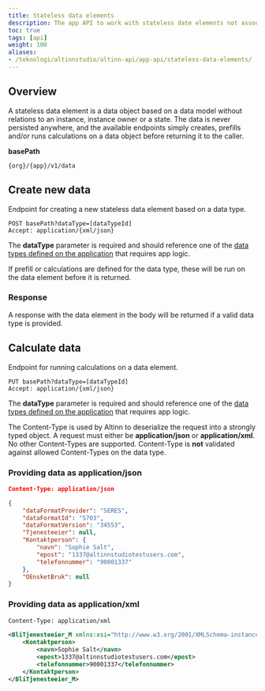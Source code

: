 ```yaml
---
title: Stateless data elements
description: The app API to work with stateless date elements not associated with an instance
toc: true
tags: [api]
weight: 100
aliases:
- /teknologi/altinnstudio/altinn-api/app-api/stateless-data-elements/
---
```


## Overview

A stateless data element is a data object based on a data model without relations to an instance, instance owner or a state.
The data is never persisted anywhere, and the available endpoints simply creates, prefills and/or runs calculations on a data object before 
returning it to the caller.

**basePath**
```http
{org}/{app}/v1/data
```

## Create new data 

Endpoint for creating a new stateless data element based on a data type.

```http
POST basePath?dataType=[dataTypeId]
Accept: application/{xml/json}
```

The **dataType** parameter is required and should reference one of the [data types defined on the application](/en/api/models/app-metadata/#datatype) that requires app logic.

If prefill or calculations are defined for the data type, these will be run on the data element before it is returned.

### Response 

A response with the data element in the body will be returned if a valid data type is provided.

## Calculate data

Endpoint for running calculations on a data element.

```http
PUT basePath?dataType=[dataTypeId]
Accept: application/{xml/json}
```

The **dataType** parameter is required and should reference one of the [data types defined on the application](/en/api/models/app-metadata/#datatype) that requires app logic.

The Content-Type is used by Altinn to deserialize the request into a strongly typed object. A request must either be **application/json** or **application/xml**.
No other Content-Types are supported. Content-Type is **not** validated against allowed Content-Types on the data type.

### Providing data as application/json

```json
Content-Type: application/json

{
    "dataFormatProvider": "SERES",
    "dataFormatId": "5703",
    "dataFormatVersion": "34553",
    "Tjenesteeier": null,
    "Kontaktperson": {
        "navn": "Sophie Salt",
        "epost": "1337@altinnstudiotestusers.com",
        "telefonnummer": "90001337"
    },
    "OEnsketBruk": null
}
```

### Providing data as application/xml

```xml
Content-Type: application/xml

<BliTjenesteeier_M xmlns:xsi="http://www.w3.org/2001/XMLSchema-instance" xmlns:xsd="http://www.w3.org/2001/XMLSchema" dataFormatProvider="SERES" dataFormatId="5703" dataFormatVersion="34553">
    <Kontaktperson>
        <navn>Sophie Salt</navn>
        <epost>1337@altinnstudiotestusers.com</epost>
        <telefonnummer>90001337</telefonnummer>
    </Kontaktperson>
</BliTjenesteeier_M>
```
